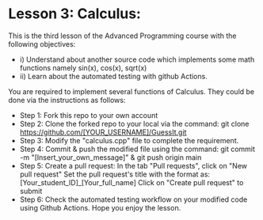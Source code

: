 # Lesson 3: Calculus:
This is the third lesson of the Advanced Programming course with the following objectives:
* i) Understand about another source code which implements some math functions namely sin(x), cos(x), sqrt(x)
* ii) Learn about the automated testing with github Actions.

You are required to implement several functions of Calculus. They could be done via the instructions as follows:

* Step 1: Fork this repo to your own account
* Step 2: Clone the forked repo to your local via the command: git clone https://github.com/[YOUR_USERNAME]/GuessIt.git
* Step 3: Modify the "calculus.cpp" file to complete the requirement.
* Step 4: Commit & push the modified file using the command: git commit -m "[Insert_your_own_message]" & git push origin main
* Step 5: Create a pull request:
In the tab "Pull requests", click on "New pull request"
Set the pull request's title with the format as: [Your_student_ID]_[Your_full_name]
Click on "Create pull request" to submit
* Step 6: Check the automated testing workflow on your modified code using Github Actions.
Hope you enjoy the lesson.
